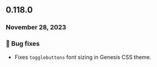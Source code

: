 ## 0.118.0

### November 28, 2023

### 🐛 Bug fixes

- Fixes `togglebuttons` font sizing in Genesis CSS theme.